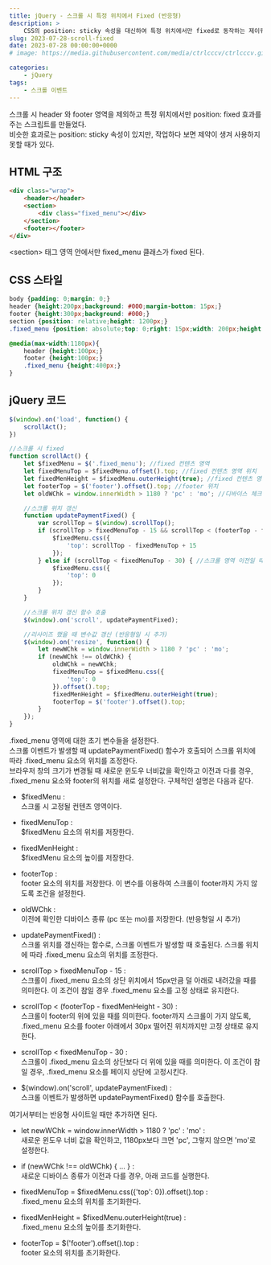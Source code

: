 ```yaml
---
title: jQuery - 스크롤 시 특정 위치에서 Fixed (반응형)
description: >  
    CSS의 position: sticky 속성을 대신하여 특정 위치에서만 fixed로 동작하는 제이쿼리 코드 예제입니다.
slug: 2023-07-28-scroll-fixed
date: 2023-07-28 00:00:00+0000
# image: https://media.githubusercontent.com/media/ctrlcccv/ctrlcccv.github.io/master/assets/img/post/swiper-progress.webp

categories:
    - jQuery
tags:
    - 스크롤 이벤트
---
```

스크롤 시 header 와 footer 영역을 제외하고 특정 위치에서만 position: fixed 효과를 주는 스크립트를 만들었다.  
비슷한 효과로는 position: sticky 속성이 있지만, 작업하다 보면 제약이 생겨 사용하지 못할 때가 있다.   

## HTML 구조
```html
<div class="wrap">
    <header></header>
    <section>
        <div class="fixed_menu"></div>
    </section>
    <footer></footer>
</div>
```
&lt;section&gt; 태그 영역 안에서만 fixed_menu 클래스가 fixed 된다.  

## CSS 스타일
```css
body {padding: 0;margin: 0;}
header {height:200px;background: #000;margin-bottom: 15px;}
footer {height:300px;background: #000;}
section {position: relative;height: 1200px;}
.fixed_menu {position: absolute;top: 0;right: 15px;width: 200px;height:700px;background: #8ab4f8; }

@media(max-width:1180px){
    header {height:100px;}
    footer {height:100px;}
    .fixed_menu {height:400px;}
}
```

<script async src="https://pagead2.googlesyndication.com/pagead/js/adsbygoogle.js?client=ca-pub-8535540836842352" crossorigin="anonymous"></script>
<ins class="adsbygoogle"
     style="display:block; text-align:center;"
     data-ad-layout="in-article"
     data-ad-format="fluid"
     data-ad-client="ca-pub-8535540836842352"
     data-ad-slot="2974559225"></ins>
<script>
     (adsbygoogle = window.adsbygoogle || []).push({});
</script>

## jQuery 코드
```js
$(window).on('load', function() {
    scrollAct();
})

//스크롤 시 fixed
function scrollAct() {
    let $fixedMenu = $('.fixed_menu'); //fixed 컨텐츠 영역
    let fixedMenuTop = $fixedMenu.offset().top; //fixed 컨텐츠 영역 위치
    let fixedMenHeight = $fixedMenu.outerHeight(true); //fixed 컨텐츠 영역 높이
    let footerTop = $('footer').offset().top; //footer 위치
    let oldWChk = window.innerWidth > 1180 ? 'pc' : 'mo'; //디바이스 체크

    //스크롤 위치 갱신
    function updatePaymentFixed() {
        var scrollTop = $(window).scrollTop();
        if (scrollTop > fixedMenuTop - 15 && scrollTop < (footerTop - fixedMenHeight - 30)) { //스크롤 영역 도달했을 때, footer 영역 제외
            $fixedMenu.css({
                'top': scrollTop - fixedMenuTop + 15
            });
        } else if (scrollTop < fixedMenuTop - 30) { //스크롤 영역 이전일 때
            $fixedMenu.css({
                'top': 0
            });
        }
    }

    //스크롤 위치 갱신 함수 호출
    $(window).on('scroll', updatePaymentFixed);

    //리사이즈 했을 때 변수값 갱신 (반응형일 시 추가)
    $(window).on('resize', function() {
        let newWChk = window.innerWidth > 1180 ? 'pc' : 'mo';
        if (newWChk !== oldWChk) {
            oldWChk = newWChk;
            fixedMenuTop = $fixedMenu.css({
                'top': 0
            }).offset().top;
            fixedMenHeight = $fixedMenu.outerHeight(true);
            footerTop = $('footer').offset().top;
        }
    });
}
```
.fixed_menu 영역에 대한 초기 변수들을 설정한다.  
스크롤 이벤트가 발생할 때 updatePaymentFixed() 함수가 호출되어 스크롤 위치에 따라 .fixed_menu 요소의 위치를 조정한다.  
브라우저 창의 크기가 변경될 때 새로운 윈도우 너비값을 확인하고 이전과 다를 경우, .fixed_menu 요소와 footer의 위치를 새로 설정한다. 구체적인 설명은 다음과 같다.  

* $fixedMenu :   
스크롤 시 고정될 컨텐츠 영역이다.

* fixedMenuTop :   
$fixedMenu 요소의 위치를 저장한다.

* fixedMenHeight :   
$fixedMenu 요소의 높이를 저장한다.

* footerTop :   
footer 요소의 위치를 저장한다. 이 변수를 이용하여 스크롤이 footer까지 가지 않도록 조건을 설정한다.

* oldWChk :   
이전에 확인한 디바이스 종류 (pc 또는 mo)를 저장한다. (반응형일 시 추가)

* updatePaymentFixed() :    
스크롤 위치를 갱신하는 함수로, 스크롤 이벤트가 발생할 때 호출된다. 스크롤 위치에 따라 .fixed_menu 요소의 위치를 조정한다. 

* scrollTop > fixedMenuTop - 15 :    
스크롤이 .fixed_menu 요소의 상단 위치에서 15px만큼 덜 아래로 내려갔을 때를 의미한다. 이 조건이 참일 경우 .fixed_menu 요소를 고정 상태로 유지한다.  

* scrollTop < (footerTop - fixedMenHeight - 30) :    
스크롤이 footer의 위에 있을 때를 의미한다. footer까지 스크롤이 가지 않도록, .fixed_menu 요소를 footer 아래에서 30px 떨어진 위치까지만 고정 상태로 유지한다.  

* scrollTop < fixedMenuTop - 30 :   
스크롤이 .fixed_menu 요소의 상단보다 더 위에 있을 때를 의미한다. 이 조건이 참일 경우, .fixed_menu 요소를 페이지 상단에 고정시킨다.  

* $(window).on('scroll', updatePaymentFixed) :  
스크롤 이벤트가 발생하면 updatePaymentFixed() 함수를 호출한다.  


여기서부터는 반응형 사이트일 때만 추가하면 된다.   

* let newWChk = window.innerWidth > 1180 ? 'pc' : 'mo' :  
새로운 윈도우 너비 값을 확인하고, 1180px보다 크면 'pc', 그렇지 않으면 'mo'로 설정한다.  

* if (newWChk !== oldWChk) { ... } :  
새로운 디바이스 종류가 이전과 다를 경우, 아래 코드를 실행한다.  

* fixedMenuTop = $fixedMenu.css({'top': 0}).offset().top :  
.fixed_menu 요소의 위치를 초기화한다.  

* fixedMenHeight = $fixedMenu.outerHeight(true) :  
.fixed_menu 요소의 높이를 초기화한다.  

* footerTop = $('footer').offset().top :  
footer 요소의 위치를 초기화한다.   

<!-- [>> 예제 다운로드](https://github.com/ctrlcccv/scroll-fixed/){:target="_blank"}   -->
